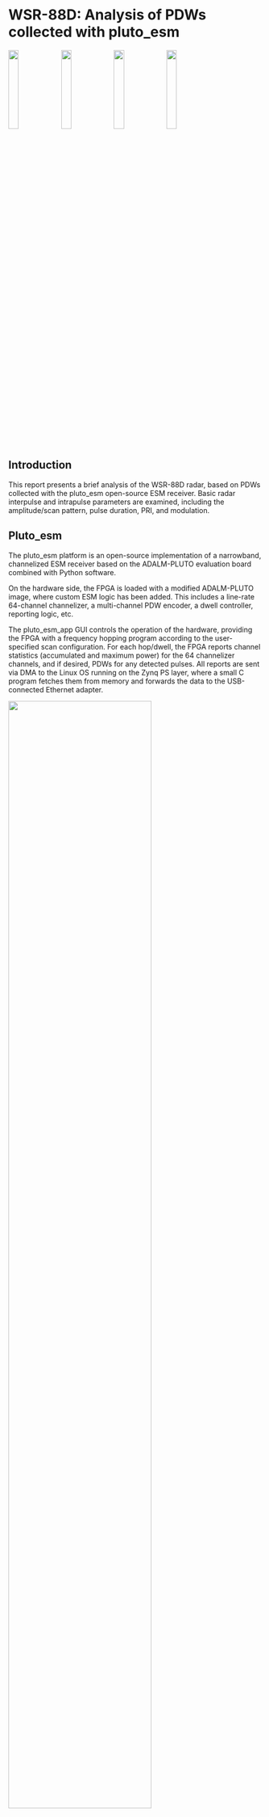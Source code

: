 # WSR-88D: Analysis of PDWs collected with pluto_esm
<img src="https://github.com/user-attachments/assets/91ce3a95-0bf7-4f0f-b093-8c67965e64d8" width=20%>
<img src="https://github.com/user-attachments/assets/7c1b1f93-e95a-478e-9d0b-6f071423c391" width=20%>
<img src="https://github.com/user-attachments/assets/36416070-2957-44a5-a75b-3e01404b18e7" width=20%>
<img src="https://github.com/user-attachments/assets/8abfb872-37f5-4b53-b608-e43339b2056d" width=20%>


## Introduction
This report presents a brief analysis of the WSR-88D radar, based on PDWs collected with the pluto_esm open-source ESM receiver. Basic radar interpulse and intrapulse parameters are examined, including the amplitude/scan pattern, pulse duration, PRI, and modulation.

## Pluto_esm
The pluto_esm platform is an open-source implementation of a narrowband, channelized ESM receiver based on the ADALM-PLUTO evaluation board combined with Python software. 

On the hardware side, the FPGA is loaded with a modified ADALM-PLUTO image, where custom ESM logic has been added. This includes a line-rate 64-channel channelizer, a multi-channel PDW encoder, a dwell controller, reporting logic, etc.

The pluto_esm_app GUI controls the operation of the hardware, providing the FPGA with a frequency hopping program according to the user-specified scan configuration. For each hop/dwell, the FPGA reports channel statistics (accumulated and maximum power) for the 64 channelizer channels, and if desired, PDWs for any detected pulses. All reports are sent via DMA to the Linux OS running on the Zynq PS layer, where a small C program fetches them from memory and forwards the data to the USB-connected Ethernet adapter.

<img src="https://github.com/user-attachments/assets/87617445-a41e-4e44-8132-8c5be44d5f16" width=75%>

### Pluto_esm specifications
| Parameter            | Value                      |
|----------------------|:-----------:               |
| Transceiver          | AD9363                     |
| Tuning range         | 70-6000 MHz                | 
| Instantaneous BW     | 56 MHz                     |
| FPGA                 | XC7Z010                    |
| Data link            | 100M Ethernet (emulated)   |
| Channelizer channel count   | 64                  |
| Channelizer spacing (~BW)   | 0.96 MHz            |
| Channelizer sampling freq   | 1.92 MHz            |

### Pluto_esm PDWs
PDWs are stored by pluto_esm_app in json format. An example is annotated below:
```
{"time": [2024, 12, 25, 16, 10, 39, 2, 360, 0], "sec_frac": 0.08308243751525879,    # logging timestamp
  "data": {
    "msg_seq_num": 2,               # internal message sequence number
    "msg_type": 32,                 # internal message type
    "dwell_seq_num": 0,             # dwell sequence number
    "pulse_seq_num": 1,             # per-channel pulse sequence number
    "pulse_channel": 46,            # channelizer channel index
    "pulse_threshold": 8,           # current threshold
    "pulse_power_accum": 107,       # pulse power (I^2 + Q^2) accumulator
    "pulse_duration": 3,            # pulse duration, in channelizer channel cycles (1.92 MHz)
    "pulse_frequency": 0,           # currently unused
    "pulse_start_time": 376756312,  # pulse TOA, in system clock cycles (245.76 MHz, 4x the ADC sampling frequency)
    "buffered_frame_index": 1,      # internal IQ capture index
    "buffered_frame_valid": 1,      # IQ capture valid flag
    "buffered_frame_data": [[0, -1], [-1, 0],   # raw IQ data of the pulse: 8 samples before the trigger point, up to 40 samples after
    "channel_frequency": 2893.44,   # channelizer channel frequency
    "dwell_channel_entry": {        # channel statistics (spectrum analyzer)
      "index": 46,                    # channelizer channel index
      "accum": 22969,                 # channel power accumulator (I^2 + Q^2) for the current dwell
      "max": 139                      # channel power max value for the current dwell
    },
    "dwell_threshold_shift": 3,     # automatic threshold control setting
    "modulation_data": null         # modulation analysis performed by pluto_esm_app using the raw IQ data - no modulation detected
  }
}
```

## Collection setup
* WSR-88D to receiver: R=45 mi, $$\epsilon$$=-1.2&deg;.
* VCP: 215
* Data was collected using a vertically-polarized broadband (700-6000 MHz) antenna.
* To improve coverage, an emitter-specific config was used after the operating frequency was found with a broadband scan.
```
{
    "sim_mode": {"enable": 0, "filename": "./log/recorded_data-20241125-174304.log"},
    "enable_recording": 1,
    "analysis_config": {
      "enable_pdw_recording": 1,
      "modulation_threshold": 0.25,
      "pulsed_emitter_search": {"expected_pulse_count": 0.1, "PW_range_scaling": [0.25, 1.25], "PRI_range_scaling": [0.75, 1.25]},
      "modulation_analysis": {"FM_threshold_residual": 0.05, "FM_threshold_r_squared": 0.5, "FM_threshold_slope": 1000, "FM_min_samples": 8}
    },
    "fast_lock_config": {"recalibration_interval": 60.0, "recalibration_pause": 2.0},
    "dwell_config": {"freq_start": 96.0, "freq_step": 48.0, "channel_step": 0.96},
    "scan_config": {
      "randomize_scan_order": 0,
      "include_freqs": [
          {"freq_range": [2890, 2895], "dwell_time": 0.200, "comment": "WSR-88D"}
      ],
      "exclude_freqs": [
      ]
    },
    "emitter_config": {
        "pulsed_emitters": [
            {"name": "WSR-88D", "freq_range": [2700, 3000], "PW_range": [1.57, 4.57], "PRI_range": [760, 3150],   "priority": 2, "threshold_dB": 9}
        ],
        "cw_emitters": [
        ]
    },
    "pluto_dma_reader_path": "../pluto_dma_reader/pluto_dma_reader",
    "pluto_credentials": {"username": "root", "password": "analog"},
    "graphics": {"fullscreen": 1, "noframe": 1}
}
```

## Collection analysis
* The `radar_analysis_ARSR_4.m` and `modulation_analysis.m` scripts are used to generate the plots and tables below.
* `analysis-20241225-161037.log` contains the collected PDWs used to generate the plots. Several other PDW logs are available in the same directory.
* MATLAB: R2023b

### Frequency
* The emitter appears in several channels, centered around 2893.44 MHz. The spillover into the nearby channels is likely unintentional, a byproduct of the non-ideal channelizer filter response in conjunction with a relatively dirty signal.
![image](./analysis-20241225-161037_fig_1.png)

### Pulse duration
* For the center channel, the median pulse duration is 1.6 us, consistent with the lower end of the published range for the WSR-88D. 
![image](./analysis-20241225-161037_fig_2.png)

### Scan
* A scan pattern is visible, but the period is not uniform, ranging from 17 to 34 seconds.
* The azimuth scan period is assumed to vary for different elevations. For VCP 215, the full sequence is known to take roughly six minutes.
![image](./analysis-20241225-161037_fig_3.png)
![image](./analysis-20241225-161037_fig_3_detail_1.png)
![image](./analysis-20241225-161037_fig_3_detail_2.png)

### PRI
* The PRI behavior of the WSR-88D is relatively complex.
* In a full PRI histogram (a histogram of the TOA differences between a given pulse and multiple subsequent pulses), there is no large peak indicative of a common sum of a stagger sequence.
![image](./analysis-20241225-161037_fig_6.png)

* With a first-level PRI histogram (TOA differences of adjacent pulses only), there are two prominent peaks and multiple smaller ones which cannot be attributed to noise or subharmonics.

![image](./analysis-20241225-161037_fig_7.png)

* The TOA difference vs time plot exhibits PRI/mode switching, with certain PRIs appearing or vanishing over large intervals of time. To identify the specific PRI values, automatic clustering is used.

![image](./analysis-20241225-161037_fig_9.png)

* With a 1% threshold, we have six PRIs:
```
PRI clustering, freq=2893.44:
   2: median: 1093.23  N:67683
   3: median: 1686.46  N: 2485
   4: median: 1966.67  N: 1490
   5: median: 2186.46  N: 1357  * subharmonic of 1093.23
   9: median: 2866.67  N: 2828
  11: median: 3140.10  N: 9505
```

### Raster
* Because the PRI pattern changes over time, a single raster plot of the TOA is insufficient.
* The 1093 us PRI appears in several ~20 second long segments exclusively, as well as mixed with other PRIs at times.
![image](./analysis-20241225-161037_fig_10.png)
![image](./analysis-20241225-161037_fig_10_detail_1.png)
* The 1686 us PRI is always mixed with other PRIs, appearing mostly (entirely?) in bursts of 7 pulses at a time.
![image](./analysis-20241225-161037_fig_11.png)
![image](./analysis-20241225-161037_fig_11_detail_1.png)
* The 1967 us PRI is also always mixed with other PRIs and appears mostly (entirely?) in bursts of 7 pulses at a time.
![image](./analysis-20241225-161037_fig_12.png)
* The 2867 us PRI appears exclusively and only during a ~25 second long segment.
![image](./analysis-20241225-161037_fig_13.png)
* The 3140 us PRI appears exclusively and only during several ~25 second long segments.
![image](./analysis-20241225-161037_fig_14.png)

### Modulation
* No intrapulse modulation is apparent in the data. However, given the small pulse duration relative to the channelizer sampling period (3 cycles for a 1.6 us pulse), it would be difficult to detect in the IQ data anyway.
* IQ captures for some high (>30) and low (<15) SNR example pulses are shown below.
* The IQ plots start eight samples prior to the trigger point, and stop when the pulse is no longer detected.
* For the high SNR case, the duration of the sample pulses is significantly stretched (such cases are seemingly rare). It is unclear whether this occurs due to some behavior of pluto_esm (most likely), or is inherent to the radar itself.
![image](./analysis-20241225-161037_fig_21.png)
![image](./analysis-20241225-161037_fig_22.png)
